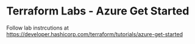 # Terraform Labs - Azure Get Started

Follow lab instrcutions at https://developer.hashicorp.com/terraform/tutorials/azure-get-started
